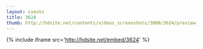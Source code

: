 ```yaml
---
layout: sieutv
title: 3624
thumb: http://hdsite.net/contents/videos_screenshots/3000/3624/preview_360p.mp4.jpg
---
```

{% include iframe src='http://hdsite.net/embed/3624' %}
 
